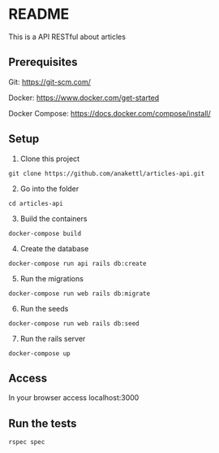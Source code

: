 # README

This is a API RESTful about articles

## Prerequisites

Git: https://git-scm.com/

Docker: https://www.docker.com/get-started

Docker Compose: https://docs.docker.com/compose/install/

## Setup

1. Clone this project
```
git clone https://github.com/anakettl/articles-api.git
```

2. Go into the folder
```
cd articles-api
```

3. Build the containers
```
docker-compose build
```

4. Create the database
```
docker-compose run api rails db:create
```

5. Run the migrations
```
docker-compose run web rails db:migrate
```

6. Run the seeds
```
docker-compose run web rails db:seed
```

7. Run the rails server
```
docker-compose up
```

## Access

In your browser access localhost:3000

## Run the tests
```
rspec spec
```
